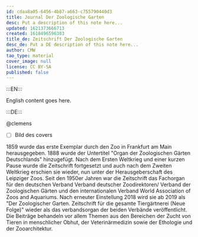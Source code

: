 ```yaml
---
id: cdaa8a05-6456-4b87-a663-c755790440d3
title: Journal Der Zoologische Garten
desc: Put a description of this note here...
updated: 1621373666713
created: 1618496596303
title_de: Zeitschrift Der Zoologische Garten
desc_de: Put a DE description of this note here...
author: CMW
tao_type: material
cover_image: null
license: CC BY-SA
published: false
---
```


:::EN:::

English content goes here.

:::DE:::

@clemens
- [ ] Bild des covers

1859 wurde das erste Exemplar durch den Zoo in Frankfurt am Main herausgegeben. 1888 wurde der Untertitel "Organ der Zoologischen Gärten Deutschlands" hinzugefügt. Nach dem Ersten Weltkrieg und einer kurzen Pause wurde die Zeitschrift fortgesetzt und auch nach dem Zweiten Weltkrieg erschien sie wieder, nun unter der Herausgeberschaft des Leipziger Zoos. Seit den 1950er Jahren war die Zeitschrift das Fachorgan für den deutschen Verband  Verband deutscher Zoodirektoren/ Verband der Zoologischen Gärten und den internationalen Verband  World Association of Zoos and Aquariums. Nach erneuter Einstellung 2018 wird sie ab 2019 als "Der Zoologischer Garten. Zeitschrift für die gesamte Tiergärtnerei (Neue Folge)" wieder als das verbandsorgan der beiden Verbände veröffentlicht. Die Beiträge behandeln vor allem Themen aus den Bereichen der Zucht von Tieren in menschlicher Obhut, der Veterinärmedizin sowie der Ethologie und der Zooarchitektur.
